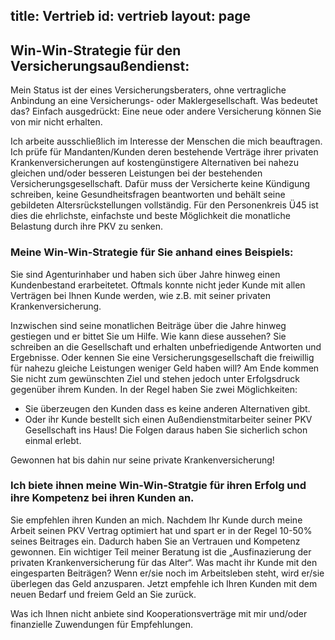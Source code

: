 title: Vertrieb
id: vertrieb
layout: page
---
## Win-Win-Strategie für den Versicherungsaußendienst:
Mein Status ist der eines Versicherungsberaters, ohne vertragliche Anbindung an eine Versicherungs- oder Maklergesellschaft. Was bedeutet das? Einfach ausgedrückt: Eine neue oder andere Versicherung können Sie von mir nicht erhalten.

Ich arbeite ausschließlich im Interesse der Menschen die mich beauftragen. Ich prüfe für Mandanten/Kunden deren bestehende Verträge ihrer privaten Krankenversicherungen auf kostengünstigere Alternativen bei nahezu gleichen und/oder besseren Leistungen bei der bestehenden Versicherungsgesellschaft. Dafür muss der Versicherte keine Kündigung schreiben, keine Gesundheitsfragen beantworten und behält seine gebildeten Altersrückstellungen vollständig. Für den Personenkreis Ü45 ist dies die ehrlichste, einfachste und beste Möglichkeit die monatliche Belastung durch ihre PKV zu senken.

### Meine Win-Win-Strategie für Sie anhand eines Beispiels:
Sie sind Agenturinhaber und haben sich über Jahre hinweg einen Kundenbestand erarbeitetet. Oftmals konnte nicht jeder Kunde mit allen Verträgen bei Ihnen Kunde werden, wie z.B. mit seiner privaten Krankenversicherung.

Inzwischen sind seine monatlichen Beiträge über die Jahre hinweg gestiegen und er bittet Sie um Hilfe. Wie kann diese aussehen? Sie schreiben an die Gesellschaft und erhalten unbefriedigende Antworten und Ergebnisse. Oder kennen Sie eine Versicherungsgesellschaft die freiwillig für nahezu gleiche Leistungen weniger Geld haben will? Am Ende kommen Sie nicht zum gewünschten Ziel und stehen jedoch unter Erfolgsdruck gegenüber ihrem Kunden. In der Regel haben Sie zwei Möglichkeiten:

  - Sie überzeugen den Kunden dass es keine anderen Alternativen gibt.
  - Oder ihr Kunde bestellt sich einen Außendienstmitarbeiter seiner PKV Gesellschaft ins Haus! Die Folgen daraus haben Sie sicherlich schon einmal erlebt.

Gewonnen hat bis dahin nur seine private Krankenversicherung!

### Ich biete ihnen meine Win-Win-Stratgie für ihren Erfolg und ihre Kompetenz bei ihren Kunden an.

Sie empfehlen ihren Kunden an mich. Nachdem Ihr Kunde durch meine Arbeit seinen PKV Vertrag optimiert hat und spart er in der Regel 10-50% seines Beitrages ein. Dadurch haben Sie an Vertrauen und Kompetenz gewonnen. Ein wichtiger Teil meiner Beratung ist die „Ausfinazierung der privaten Krankenversicherung für das Alter“. Was macht ihr Kunde mit den eingesparten Beiträgen? Wenn er/sie noch im Arbeitsleben steht, wird er/sie überlegen das Geld anzusparen. Jetzt empfehle ich Ihren Kunden mit dem neuen Bedarf und freiem Geld an Sie zurück.

Was ich Ihnen nicht anbiete sind Kooperationsverträge mit mir und/oder finanzielle Zuwendungen für Empfehlungen.
